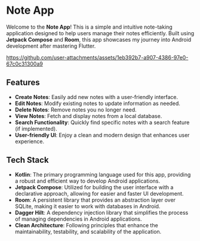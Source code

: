 # Note App

Welcome to the **Note App**! This is a simple and intuitive note-taking application designed to help users manage their notes efficiently. Built using **Jetpack Compose** and **Room**, this app showcases my journey into Android development after mastering Flutter. 




https://github.com/user-attachments/assets/1eb392b7-a907-4386-97e0-67c0c31300a9



## Features

- **Create Notes**: Easily add new notes with a user-friendly interface.
- **Edit Notes**: Modify existing notes to update information as needed.
- **Delete Notes**: Remove notes you no longer need.
- **View Notes**: Fetch and display notes from a local database.
- **Search Functionality**: Quickly find specific notes with a search feature (if implemented).
- **User-friendly UI**: Enjoy a clean and modern design that enhances user experience.

## Tech Stack

- **Kotlin**: The primary programming language used for this app, providing a robust and efficient way to develop Android applications.
- **Jetpack Compose**: Utilized for building the user interface with a declarative approach, allowing for easier and faster UI development.
- **Room**: A persistent library that provides an abstraction layer over SQLite, making it easier to work with databases in Android.
- **Dagger Hilt**: A dependency injection library that simplifies the process of managing dependencies in Android applications.
- **Clean Architecture**: Following principles that enhance the maintainability, testability, and scalability of the application.
